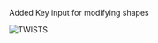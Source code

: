 Added Key input for modifying shapes

![TWISTS](https://cloud.githubusercontent.com/assets/1027891/5426052/bcb2bb1a-8338-11e4-9b91-8cc058cead02.jpg)
